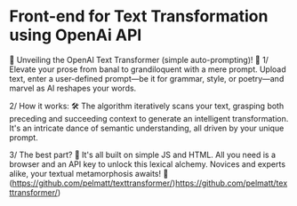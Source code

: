 # Front-end for Text Transformation using OpenAi API
📣 Unveiling the OpenAI Text Transformer (simple auto-prompting)! 📝
1/ Elevate your prose from banal to grandiloquent with a mere prompt. Upload text, enter a user-defined prompt—be it for grammar, style, or poetry—and marvel as AI reshapes your words.

2/ How it works: 🛠️
The algorithm iteratively scans your text, grasping both preceding and succeeding context to generate an intelligent transformation. It's an intricate dance of semantic understanding, all driven by your unique prompt.

3/ The best part? 🌟
It's all built on simple JS and HTML. All you need is a browser and an API key to unlock this lexical alchemy. Novices and experts alike, your textual metamorphosis awaits!
🔗 (https://github.com/pelmatt/texttransformer/)https://github.com/pelmatt/texttransformer/)
